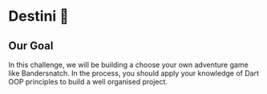 


# Destini 🤔

## Our Goal

In this challenge, we will be building a choose your own adventure game like Bandersnatch. In the process, you should apply your knowledge of Dart OOP principles to build a well organised project.
